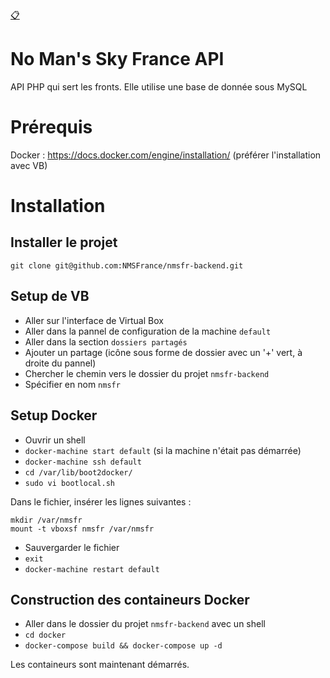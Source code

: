 [:clipboard:](https://github.com/NMSFrance/ourdoc)

# No Man's Sky France API
API PHP qui sert les fronts. Elle utilise une base de donnée sous MySQL

# Prérequis
Docker : https://docs.docker.com/engine/installation/ (préférer l'installation avec VB)

# Installation

## Installer le projet
```
git clone git@github.com:NMSFrance/nmsfr-backend.git
```

## Setup de VB
- Aller sur l'interface de Virtual Box
- Aller dans la pannel de configuration de la machine `default`
- Aller dans la section `dossiers partagés`
- Ajouter un partage (icône sous forme de dossier avec un '+' vert, à droite du pannel)
- Chercher le chemin vers le dossier du projet `nmsfr-backend`
- Spécifier en nom `nmsfr`

## Setup Docker
- Ouvrir un shell
- `docker-machine start default` (si la machine n'était pas démarrée)
- `docker-machine ssh default`
- `cd /var/lib/boot2docker/`
- `sudo vi bootlocal.sh`

Dans le fichier, insérer les lignes suivantes :
```
mkdir /var/nmsfr
mount -t vboxsf nmsfr /var/nmsfr
```

- Sauvergarder le fichier
- `exit`
- `docker-machine restart default`

## Construction des containeurs Docker
- Aller dans le dossier du projet `nmsfr-backend` avec un shell
- `cd docker`
- `docker-compose build && docker-compose up -d`

Les containeurs sont maintenant démarrés.
